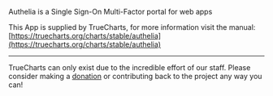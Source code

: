 Authelia is a Single Sign-On Multi-Factor portal for web apps

This App is supplied by TrueCharts, for more information visit the manual: [https://truecharts.org/charts/stable/authelia](https://truecharts.org/charts/stable/authelia)

---

TrueCharts can only exist due to the incredible effort of our staff.
Please consider making a [donation](https://truecharts.org/about/sponsor) or contributing back to the project any way you can!
